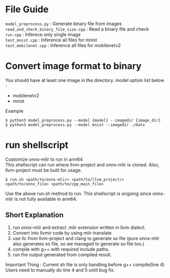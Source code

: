 # File Guide
`model_preprocess.py` : Generate binary file from images  
`read_and_check_binary_file_size.cpp` : Read a binary file and check   
`run.cpp` : Inferece only single image   
`test_mnist.cpp` : Inference all files for mnist  
`test_mobilenet.cpp` : Inference all files for mobilenetv2  

# Convert image format to binary
You should have at least one image in the directory.
model option list below :
- mobilenetv2
- mnist  

Example
```
$ python3 model_preprocess.py --model {model} --imagedir {image_dir}
$ python3 model_preprocess.py --model mnist --imagedir ./data
```

# run shellscript 
Customize onnx-mlir to run in arm64  
This shellscript can run where llvm-project and onnx-mlir is cloned. Also, llvm-project must be built for usage.
```
$ run.sh <path/to/onnx-mlir> <path/to/llvm_project/> <path/to/onnx_file> <path/to/cpp_main_file>
```
Use the above run.sh method to run. 
This shellscript is ongoing since onnx-mlir is not fully available in arm64. 

## Short Explanation
1. run onnx-mlir and extract .mlir extension written in llvm dialect.
2. Convert into llvmir code by using mlir-translate 
3. use llc from llvm-project and clang to generate so file (pure onnx-mlir also generates so file, so we managed to generate so file too.)
4. compile with g++ with required include paths.
5. run the output generated from compiled result.

Important Thing : Current sh file is only handling before g++ compile(line 4)  
Users need to manually do line 4 and 5 until bug fix.
